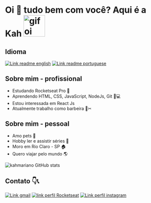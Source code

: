 # Oi 👋 tudo bem com você? Aqui é a Kah <img src="https://images6.fanpop.com/image/photos/37800000/-Hello-penguins-of-madagascar-37800672-500-500.gif" alt="gif oi" width="70"/>

## Idioma
[![Link readme english](https://img.shields.io/badge/-En-blue)](https://github.com/kahmariano/kahmariano//main/README.md)
[![Link readme portuguese](https://img.shields.io/badge/-Pt__Br-orange)](https://github.com/kahmariano/kahmariano/blob/main/READMEPt_br.md)

## Sobre mim - profissional
 * Estudando Rocketseat Pro 🚀
 * Aprendendo HTML, CSS, JavaScript, NodeJs, Git 📝💻
 * Estou interessada em React Js
 * Atualmente trabalho como barbeira 💈✂
## Sobre mim - pessoal

 * Amo pets 🐶
 * Hobby ler e assistir séries 📗
 * Moro em Rio Claro - SP 🏠
 * Quero viajar pelo mundo 🌎

![kahmariano GitHub stats](https://github-readme-stats.vercel.app/api?username=kahmariano&show_icons=true&theme=midnight-purple)

## Contato 👇📞
[![Link gmail](https://img.shields.io/badge/-Gmail-red)](https://mail.google.com/mail/u/0/#inbox)
[![link perfil Rocketseat](https://img.shields.io/badge/-Perfil%20Rocketseat-purple)](https://app.rocketseat.com.br/dashboard)
[![Link perfil instagram](https://img.shields.io/badge/-Instagram-pink)](https://www.instagram.com/kahbarber/)
